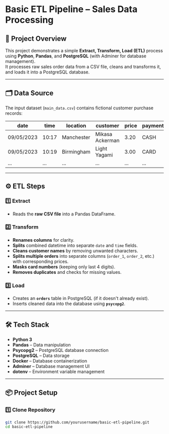 # Basic ETL Pipeline – Sales Data Processing  

## 📌 Project Overview  
This project demonstrates a simple **Extract, Transform, Load (ETL)** process using **Python**, **Pandas**, and **PostgreSQL** (with Adminer for database management).  
It processes raw sales order data from a CSV file, cleans and transforms it, and loads it into a PostgreSQL database.  

---

## 🗂 Data Source  
The input dataset (`main_data.csv`) contains fictional customer purchase records:  

| date       | time  | location    | customer          | price | payment_method | masked_card_number |
|------------|-------|-------------|------------------|-------|----------------|--------------------|
| 09/05/2023 | 10:17 | Manchester  | Mikasa Ackerman  | 3.20  | CASH           |                    |
| 09/05/2023 | 10:19 | Birmingham  | Light Yagami     | 3.00  | CARD           | XXXXXXXXXXXXXX22   |
| ...        | ...   | ...         | ...              | ...   | ...            | ...                |

---

## ⚙️ ETL Steps  

### 1️⃣ Extract  
- Reads the **raw CSV file** into a Pandas DataFrame.  

### 2️⃣ Transform  
- **Renames columns** for clarity.  
- **Splits** combined datetime into separate `date` and `time` fields.  
- **Cleans customer names** by removing unwanted characters.  
- **Splits multiple orders** into separate columns (`order_1`, `order_2`, etc.) with corresponding prices.  
- **Masks card numbers** (keeping only last 4 digits).  
- **Removes duplicates** and checks for missing values.  

### 3️⃣ Load  
- Creates an **`orders`** table in PostgreSQL (if it doesn't already exist).  
- Inserts cleaned data into the database using **`psycopg2`**.  

---

## 🛠 Tech Stack  
- **Python 3**  
- **Pandas** – Data manipulation  
- **Psycopg2** – PostgreSQL database connection  
- **PostgreSQL** – Data storage  
- **Docker** – Database containerization  
- **Adminer** – Database management UI  
- **dotenv** – Environment variable management  

---

## 📦 Project Setup  

### 1️⃣ Clone Repository  
```bash
git clone https://github.com/yourusername/basic-etl-pipeline.git
cd basic-etl-pipeline
